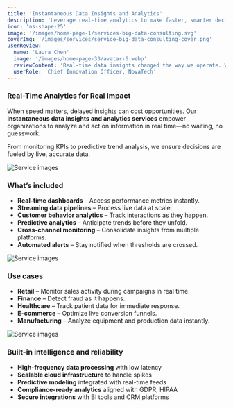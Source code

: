 ```yaml
---
title: 'Instantaneous Data Insights and Analytics'
description: 'Leverage real-time analytics to make faster, smarter decisions with clear visibility into performance, trends, and customer behavior.'
icon: 'ns-shape-25'
image: '/images/home-page-1/services-big-data-consulting.svg'
coverImg: '/images/services/service-big-data-consulting-cover.png'
userReview:
  name: 'Laura Chen'
  image: '/images/home-page-33/avatar-6.webp'
  reviewContent: 'Real-time data insights changed the way we operate. We can now react instantly to market shifts and customer demands, keeping us ahead of the competition.'
  userRole: 'Chief Innovation Officer, NovaTech'
---
```


### Real-Time Analytics for Real Impact

When speed matters, delayed insights can cost opportunities. Our **instantaneous data insights and analytics services** empower organizations to analyze and act on information in real time—no waiting, no guesswork.

From monitoring KPIs to predictive trend analysis, we ensure decisions are fueled by live, accurate data.

![Service images](/images/services/service-details-1.png)

### What’s included

- **Real-time dashboards** – Access performance metrics instantly.
- **Streaming data pipelines** – Process live data at scale.
- **Customer behavior analytics** – Track interactions as they happen.
- **Predictive analytics** – Anticipate trends before they unfold.
- **Cross-channel monitoring** – Consolidate insights from multiple platforms.
- **Automated alerts** – Stay notified when thresholds are crossed.

![Service images](/images/services/service-details-2.png)

### Use cases

- **Retail** – Monitor sales activity during campaigns in real time.
- **Finance** – Detect fraud as it happens.
- **Healthcare** – Track patient data for immediate response.
- **E-commerce** – Optimize live conversion funnels.
- **Manufacturing** – Analyze equipment and production data instantly.

![Service images](/images/services/service-details-3.jpg)

### Built-in intelligence and reliability

- **High-frequency data processing** with low latency
- **Scalable cloud infrastructure** to handle spikes
- **Predictive modeling** integrated with real-time feeds
- **Compliance-ready analytics** aligned with GDPR, HIPAA
- **Secure integrations** with BI tools and CRM platforms
